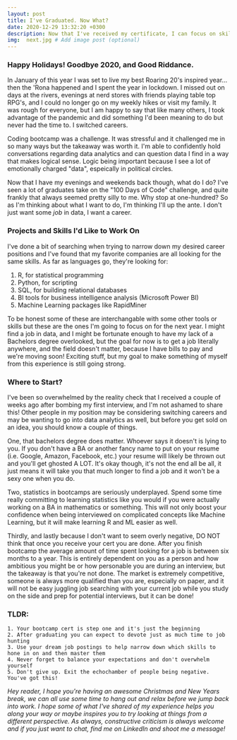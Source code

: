 ```yaml
---
layout: post
title: I've Graduated. Now What?
date: 2020-12-29 13:32:20 +0300
description: Now that I've received my certificate, I can focus on skills I wish we'd spent more time on or work on projects at my own pace, but what will those skills and projects be? # Add post description (optional)
img:  next.jpg # Add image post (optional)
---
```

### Happy Holidays! Goodbye 2020, and Good Riddance.

In January of this year I was set to live my best Roaring 20's inspired year... then the 'Rona happened and I spent the year in lockdown. I missed out on days at the rivers, evenings at nerd stores with friends playing table top RPG's, and I could no longer go on my weekly hikes or visit my family. It was rough for everyone, but I am happy to say that like many others, I took advantage of the pandemic and did something I'd been meaning to do but never had the time to. I switched careers.

Coding bootcamp was a challenge. It was stressful and it challenged me in so many ways but the takeaway was worth it. I'm able to confidently hold conversations regarding data analytics and can question data I find in a way that makes logical sense. Logic being important because I see a lot of emotionally charged "data", espeically in political circles.

Now that I have my evenings and weekends back though, what do I do? I've seen a lot of graduates take on the "100 Days of Code" challenge, and quite frankly that always seemed pretty silly to me. Why stop at one-hundred? So as I'm thinking about what I want to do, I'm thinking I'll up the ante. I don't just want some <i>job</i> in data, I want a career.

### Projects and Skills I'd Like to Work On

I've done a bit of searching when trying to narrow down my desired career positions and I've found that my favorite companies are all looking for the same skills. As far as languages go, they're looking for:

  1. R, for statistical programming
  2. Python, for scripting
  3. SQL, for building relational databases
  4. BI tools for business intelligence analysis (Microsoft Power BI)
  5. Machine Learning packages like RapidMiner

To be honest some of these are interchangable with some other tools or skills but these are the ones I'm going to focus on for the next year. I might find a job in data, and I might be fortunate enough to have my lack of a Bachelors degree overlooked, but the goal for now is to get a job literally anywhere, and the field doesn't matter, because I have bills to pay and we're moving soon! Exciting stuff, but my goal to make something of myself from this experience is still going strong.

### Where to Start?

I've been so overwhelmed by the reality check that I received a couple of weeks ago after bombing my first interview, and I'm not ashamed to share this! Other people in my position may be considering switching careers and may be wanting to go into data analytics as well, but before you get sold on an idea, you should know a couple of things. 

One, that bachelors degree does matter. Whoever says it doesn't is lying to you. If you don't have a BA or another fancy name to put on your resume (i.e. Google, Amazon, Facebook, etc.) your resume will likely be thrown out and you'll get ghosted A LOT. It's okay though, it's not the end all be all, it just means it will take you that much longer to find a job and it won't be a sexy one when you do. 

Two, statistics in bootcamps are seriously underplayed. Spend some time really committing to learning statistics like you would if you were actually working on a BA in mathematics or something. This will not only boost your confidence when being interviewed on complicated concepts like Machine Learning, but it will make learning R and ML easier as well. 

Thirdly, and lastly because I don't want to seem overly negative, DO NOT think that once you receive your cert you are done. After you finish bootcamp the average amount of time spent looking for a job is between six months to a year. This is entirely dependent on you as a person and how ambitious you might be or how personable you are during an interview, but the takeaway is that you're not done. The market is extremely competitive, someone is always more qualified than you are, especially on paper, and it will not be easy juggling job searching with your current job while you study on the side and prep for potential interviews, but it can be done!

### TLDR: 
    1. Your bootcamp cert is step one and it's just the beginning
    2. After graduating you can expect to devote just as much time to job hunting
    3. Use your dream job postings to help narrow down which skills to hone in on and then master them
    4. Never forget to balance your expectations and don't overwhelm yourself
    5. Don't give up. Exit the echochamber of people being negative. You've got this!

<i>Hey reader, I hope you're having an awesome Christmas and New Years break, we can all use some time to hang out and relax before we jump back into work. I hope some of what I've shared of my experience helps you along your way or maybe inspires you to try looking at things from a different perspective. As always, constructive criticism is always welcome and if you just want to chat, find me on LinkedIn and shoot me a message!</i>
